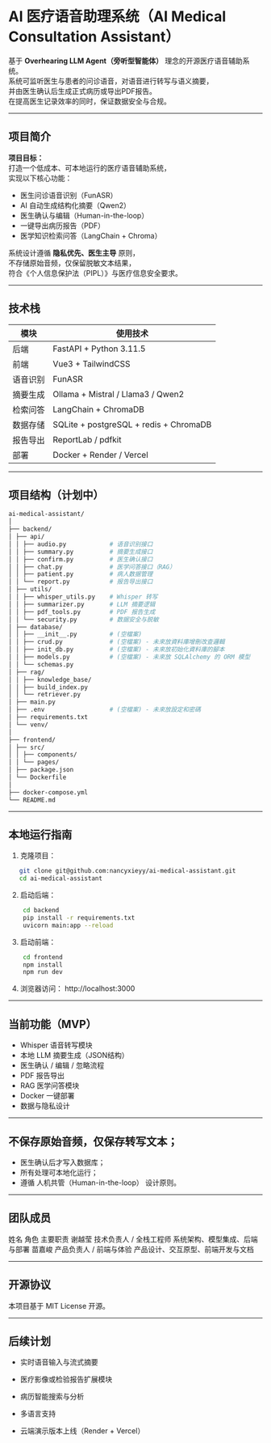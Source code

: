 # AI 医疗语音助理系统（AI Medical Consultation Assistant）

基于 **Overhearing LLM Agent（旁听型智能体）** 理念的开源医疗语音辅助系统。  
系统可监听医生与患者的问诊语音，对语音进行转写与语义摘要，  
并由医生确认后生成正式病历或导出PDF报告。  
在提高医生记录效率的同时，保证数据安全与合规。

---

## 项目简介

**项目目标：**  
打造一个低成本、可本地运行的医疗语音辅助系统，  
实现以下核心功能：
- 医生问诊语音识别（FunASR）
- AI 自动生成结构化摘要（Qwen2）
- 医生确认与编辑（Human-in-the-loop）
- 一键导出病历报告（PDF）
- 医学知识检索问答（LangChain + Chroma）

系统设计遵循 **隐私优先、医生主导** 原则，  
不存储原始音频，仅保留脱敏文本结果，  
符合《个人信息保护法（PIPL）》与医疗信息安全要求。

---

## 技术栈

| 模块 | 使用技术 |
|------|------------|
| 后端 | FastAPI + Python 3.11.5 |
| 前端 | Vue3 + TailwindCSS |
| 语音识别 | FunASR |
| 摘要生成 | Ollama + Mistral / Llama3 / Qwen2 |
| 检索问答 | LangChain + ChromaDB |
| 数据存储 | SQLite + postgreSQL + redis + ChromaDB |
| 报告导出 | ReportLab / pdfkit |
| 部署 | Docker + Render / Vercel |

---

## 项目结构（计划中）

``` bash
ai-medical-assistant/
│
├── backend/
│ ├── api/
│ │ ├── audio.py            # 语音识别接口
│ │ ├── summary.py          # 摘要生成接口
│ │ ├── confirm.py          # 医生确认接口
│ │ ├── chat.py             # 医学问答接口（RAG）
│ │ ├── patient.py          # 病人数据管理
│ │ └── report.py           # 报告导出接口
│ ├── utils/
│ │ ├── whisper_utils.py    # Whisper 转写
│ │ ├── summarizer.py       # LLM 摘要逻辑
│ │ ├── pdf_tools.py        # PDF 报告生成
│ │ └── security.py         # 数据安全与脱敏
│ ├── database/
│ │ ├── __init__.py         # (空檔案)
│ │ ├── crud.py             # (空檔案) - 未來放資料庫增刪改查邏輯
│ │ ├── init_db.py          # (空檔案) - 未來放初始化資料庫的腳本
│ │ ├── models.py           # (空檔案) - 未來放 SQLAlchemy 的 ORM 模型
│ │ └── schemas.py
│ ├── rag/
│ │ ├── knowledge_base/
│ │ ├── build_index.py
│ │ └── retriever.py
│ ├── main.py
│ ├── .env                  # (空檔案) - 未來放設定和密碼
│ ├── requirements.txt
│ └── venv/
│
├── frontend/
│ ├── src/
│ │ ├── components/
│ │ └── pages/
│ ├── package.json
│ └── Dockerfile
│
├── docker-compose.yml
└── README.md
```

---

## 本地运行指南

1. 克隆项目：
```bash
   git clone git@github.com:nancyxieyy/ai-medical-assistant.git
   cd ai-medical-assistant
```

2. 启动后端：
``` bash
    cd backend
    pip install -r requirements.txt
    uvicorn main:app --reload
```

3. 启动前端：
``` bash
    cd frontend
    npm install
    npm run dev
```

4. 浏览器访问：
http://localhost:3000

---

## 当前功能（MVP）
- Whisper 语音转写模块
- 本地 LLM 摘要生成（JSON结构）
- 医生确认 / 编辑 / 忽略流程
- PDF 报告导出
- RAG 医学问答模块
- Docker 一键部署
- 数据与隐私设计

---

## 不保存原始音频，仅保存转写文本；
- 医生确认后才写入数据库；
- 所有处理可本地化运行；
- 遵循 人机共管（Human-in-the-loop） 设计原则。

---

## 团队成员
姓名	角色	主要职责
谢越莹	技术负责人 / 全栈工程师	系统架构、模型集成、后端与部署
苗嘉峻	产品负责人 / 前端与体验	产品设计、交互原型、前端开发与文档

---

## 开源协议
本项目基于 MIT License 开源。

---

## 后续计划
- 实时语音输入与流式摘要

- 医疗影像或检验报告扩展模块

- 病历智能搜索与分析

- 多语言支持

- 云端演示版本上线（Render + Vercel）
